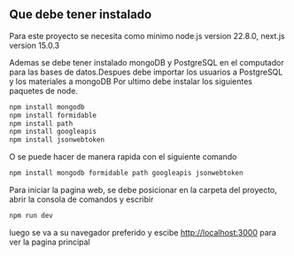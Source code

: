## Que debe tener instalado
Para este proyecto se necesita como minimo node.js version 22.8.0, next.js version 15.0.3

Ademas se debe tener instalado mongoDB y PostgreSQL en el computador para las bases de datos.Despues debe importar los usuarios a PostgreSQL y los materiales a mongoDB
Por ultimo debe instalar los siguientes paquetes de node. 
```bash
npm install mongodb
npm install formidable
npm install path
npm install googleapis
npm install jsonwebtoken
```
O se puede hacer de manera rapida con el siguiente comando
```bash
npm install mongodb formidable path googleapis jsonwebtoken

```

Para iniciar la pagina web, se debe posicionar en la carpeta del proyecto, abrir la consola de comandos y escribir
```bash
npm run dev
```
luego se va a su navegador preferido y escibe [http://localhost:3000](http://localhost:3000) para ver la pagina principal



